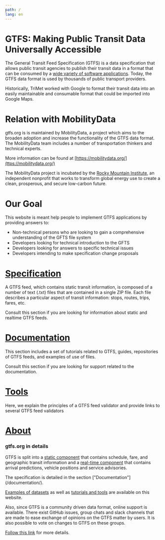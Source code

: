 ```yaml
---
path: /
lang: en
---
```


# GTFS: Making Public Transit Data Universally Accessible

The General Transit Feed Specification (GTFS) is a data specification that allows public transit agencies to publish their transit data in a format that can be consumed by a [wide variety of software applications](/applications). Today, the GTFS data format is used by thousands of public transport providers. 

Historically, TriMet worked with Google to format their transit data into an easily maintainable and consumable format that could be imported into Google Maps.


# Relation with MobilityData

gtfs.org is is maintained by MobilityData, a project which aims to the broaden adoption and increase the functionality of the GTFS data format. The MobilityData team includes a number of transportation thinkers and technical experts.
 
More information can be found at [https://mobilitydata.org/](ttps://mobilitydata.org/)

The MobilityData project is incubated by the [Rocky Mountain Institute](https://www.rmi.org/), an independent nonprofit that works to transform global energy use to create a clean, prosperous, and secure low-carbon future.
 
# Our Goal 

This website is meant help people to implement GTFS applications by providing answers to:
 - Non-technical persons who are looking to gain a comprehensive understanding of the GFTS file system
 - Developers looking for technical introduction to the GFTS
 - Developers looking for answers to specific technical issues
 - Developers intending to make specification change proposals

# [Specification](/specification/)

A GTFS feed, which contains static transit information, is composed of a number of text (.txt) files that are contained in a single ZIP file. 
Each file describes a particular aspect of transit information: stops, routes, trips, fares, etc. 

Consult this section if you are looking for information about static and realtime GTFS feeds.

# [Documentation](/documentation/)

This section includes a set of tutorials related to GTFS, guides, repositories of GTFS feeds, and examples of use of files.

Consult this section if you are looking for support related to the documentation.
# [Tools](/tools/)

Here, we explain the principles of a GTFS feed validator and provide links to several GTFS feed validators

# [About](/about/)


 
### gtfs.org in details
 
GTFS is split into a [static component](/reference/static/) that contains schedule, fare, and geographic transit information and a [real-time component](reference/realtime/v2) that contains arrival predictions, vehicle positions and service advisories.

The specification is detailed in the section ["Documentation"] (/documentation/).

[Examples of datasets](/datasets/) as well as [tutorials and tools](/guides/) are available on this website.  

Also, since GTFS is a community driven data format, online support is available. There exist GitHub issues, group chats and slack channels that are made to ease exchange of opinions on the GTFS matter by users.
It is also possible to  vote on changes to GTFS on these groups.
 
 [Follow this link](/guides/#support) for more details. 
 
